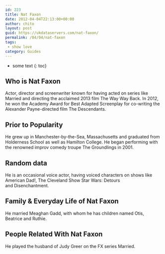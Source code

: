 ```yaml
---
id: 223
title: Nat Faxon
date: 2012-04-04T22:13:00+00:00
author: chito
layout: post
guid: https://ukdataservers.com/nat-faxon/
permalink: /04/04/nat-faxon
tags:
 - show love
category: Guides
---
```


* some text
{: toc}


## Who is  Nat Faxon
                  
                  
                  
Actor, director and screenwriter known for having acted on series like Married and directing the acclaimed 2013 film The Way Way Back. In 2012, he won the Academy Award for Best Adapted Screenplay for co-writing the Alexander Payne-directed film The Descendants.
                  
                
                
                
## Prior to Popularity 
                  
                  
                  
He grew up in Manchester-by-the-Sea, Massachusetts and graduated from Holderness School as well as Hamilton College. He began performing with the renowned improv comedy troupe The Groundlings in 2001.
                  
                
                
                
## Random data 
                  
                  
                  
He is an occasional voice actor, having voiced characters on shows like American Dad!, The Cleveland Show Star Wars: Detours and Disenchantment.
                  
                
                
                
## Family & Everyday Life of Nat Faxon
                  
                  
                  
He married Meaghan Gadd, with whom he has children named Otis, Beatrice and Ruthie.
                  
                
                
                
## People Related With  Nat Faxon
                  
                  
                  
He played the husband of Judy Greer on the FX series Married.
                  
                
              
            
          
          
          
    
    
  
